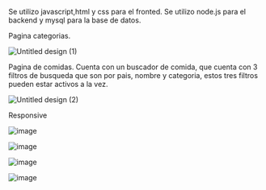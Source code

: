 Se utilizo javascript,html y css para el fronted. Se utilizo node.js para el backend y mysql para la base de datos.

Pagina categorias.

![Untitled design (1)](https://github.com/user-attachments/assets/bde08e36-852b-49ea-81f5-7969280da582)

Pagina de comidas.
Cuenta con un buscador de comida, que cuenta con 3 filtros de busqueda que son por pais, nombre y categoria, estos tres filtros pueden estar activos a la vez.

![Untitled design (2)](https://github.com/user-attachments/assets/1aed4b95-d456-4bd0-93c7-3e62837047c0)


Responsive 

![image](https://github.com/user-attachments/assets/44442e77-65ed-4d18-a8d0-a7da42e3cf6b)

![image](https://github.com/user-attachments/assets/79688198-6bb7-4989-acf7-5fcd7f42e15f)

![image](https://github.com/user-attachments/assets/11e69032-f9e2-46b5-925a-0682ed74ef11)

![image](https://github.com/user-attachments/assets/01e6d647-7b41-4a4c-8ecd-e501106127d6)

